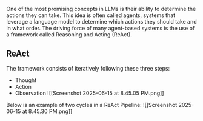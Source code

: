 One of the most promising concepts in LLMs is their ability to determine the actions they can take. This idea is often called agents, systems that leverage a language model to determine which actions they should take and in what order. The driving force of many agent-based systems is the use of a framework called Reasoning and Acting (ReAct).

## ReAct
The framework consists of iteratively following these three steps:
- Thought
- Action
- Observation
![[Screenshot 2025-06-15 at 8.45.05 PM.png]]

Below is an example of two cycles in a ReAct Pipeline:
![[Screenshot 2025-06-15 at 8.45.30 PM.png]]